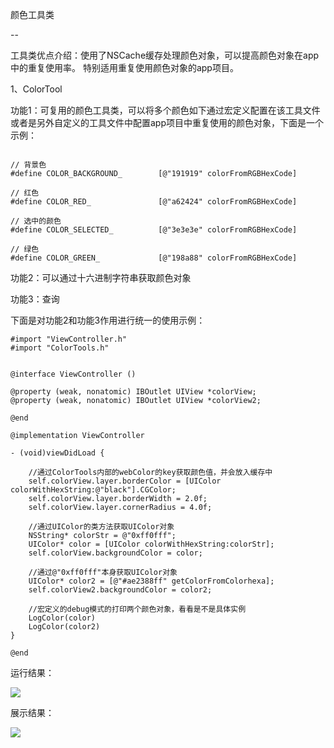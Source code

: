 颜色工具类

--


工具类优点介绍：使用了NSCache缓存处理颜色对象，可以提高颜色对象在app中的重复使用率。
特别适用重复使用颜色对象的app项目。

1、ColorTool

功能1：可复用的颜色工具类，可以将多个颜色如下通过宏定义配置在该工具文件或者是另外自定义的工具文件中配置app项目中重复使用的颜色对象，下面是一个示例：

```objc

// 背景色
#define COLOR_BACKGROUND_        [@"191919" colorFromRGBHexCode]

// 红色
#define COLOR_RED_               [@"a62424" colorFromRGBHexCode]

// 选中的颜色
#define COLOR_SELECTED_          [@"3e3e3e" colorFromRGBHexCode]

// 绿色
#define COLOR_GREEN_             [@"198a88" colorFromRGBHexCode]

```

功能2：可以通过十六进制字符串获取颜色对象

功能3：查询

下面是对功能2和功能3作用进行统一的使用示例：

```objc
#import "ViewController.h"
#import "ColorTools.h"


@interface ViewController ()

@property (weak, nonatomic) IBOutlet UIView *colorView;
@property (weak, nonatomic) IBOutlet UIView *colorView2;

@end

@implementation ViewController

- (void)viewDidLoad {
    
    //通过ColorTools内部的webColor的key获取颜色值，并会放入缓存中
    self.colorView.layer.borderColor = [UIColor colorWithHexString:@"black"].CGColor;
    self.colorView.layer.borderWidth = 2.0f;
    self.colorView.layer.cornerRadius = 4.0f;
    
    //通过UIColor的类方法获取UIColor对象
    NSString* colorStr = @"0xff0fff";
    UIColor* color = [UIColor colorWithHexString:colorStr];
    self.colorView.backgroundColor = color;
    
    //通过@"0xff0fff"本身获取UIColor对象
    UIColor* color2 = [@"#ae2388ff" getColorFromColorhexa];
    self.colorView2.backgroundColor = color2;
    
    //宏定义的debug模式的打印两个颜色对象，看看是不是具体实例
    LogColor(color)
    LogColor(color2)
}

@end

```

运行结果：

![](http://img.hoop8.com/attachments/1601/332989414268.png)

展示结果：

![](http://img.hoop8.com/attachments/1601/367989414268.png)



 
